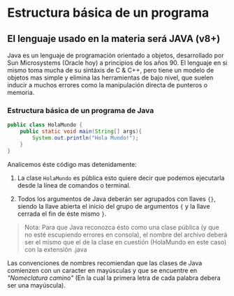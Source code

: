 # Estructura básica de un programa

## El lenguaje usado en la materia será JAVA (v8+)

Java es un lenguaje de programación orientado a objetos,
desarrollado por Sun Microsystems (Oracle hoy) a principios
de los años 90. El lenguaje en si mismo toma mucha de su sintáxis de C & C++,
pero tiene un modelo de objetos mas simple y elimina las herramientas de bajo
nivel, que suelen inducir a muchos errores como la manipulación directa de
punteros o memoria.

### Estructura básica de un programa de Java

```java
public class HolaMundo {
    public static void main(String[] args){
        System.out.println("Hola Mundo!");
    }
}
```

Analicemos éste código mas detenidamente:

1. La clase `HolaMundo` es pública esto quiere decir que podemos ejecutarla
desde la línea de comandos o terminal.

2. Todos los argumentos de Java deberán ser agrupados con llaves `{}`, siendo
la llave abierta el inicio del grupo de argumentos `{` y la llave cerrada el
fin de éste mismo `}`.

> Nota: Para que Java reconozca ésto como una clase pública (y que no esté
> escupiendo errores en consola), el nombre del archivo deberá ser el mismo que
> el de la clase en cuestión (HolaMundo en este caso) con la extensión .java

Las convenciones de nombres recomiendan que las clases de Java comienzen con un
caracter en mayúsculas y que se encuentre en *"Nomeclatura camino"*
(En la cual la primera letra de cada palabra debera ser una mayúscula).


